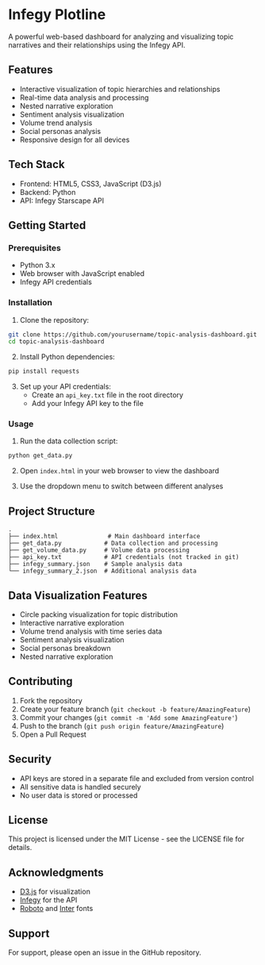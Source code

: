 # Infegy Plotline

A powerful web-based dashboard for analyzing and visualizing topic narratives and their relationships using the Infegy API.

## Features

- Interactive visualization of topic hierarchies and relationships
- Real-time data analysis and processing
- Nested narrative exploration
- Sentiment analysis visualization
- Volume trend analysis
- Social personas analysis
- Responsive design for all devices

## Tech Stack

- Frontend: HTML5, CSS3, JavaScript (D3.js)
- Backend: Python
- API: Infegy Starscape API

## Getting Started

### Prerequisites

- Python 3.x
- Web browser with JavaScript enabled
- Infegy API credentials

### Installation

1. Clone the repository:
```bash
git clone https://github.com/yourusername/topic-analysis-dashboard.git
cd topic-analysis-dashboard
```

2. Install Python dependencies:
```bash
pip install requests
```

3. Set up your API credentials:
   - Create an `api_key.txt` file in the root directory
   - Add your Infegy API key to the file

### Usage

1. Run the data collection script:
```bash
python get_data.py
```

2. Open `index.html` in your web browser to view the dashboard

3. Use the dropdown menu to switch between different analyses

## Project Structure

```
.
├── index.html              # Main dashboard interface
├── get_data.py            # Data collection and processing
├── get_volume_data.py     # Volume data processing
├── api_key.txt            # API credentials (not tracked in git)
├── infegy_summary.json    # Sample analysis data
└── infegy_summary_2.json  # Additional analysis data
```

## Data Visualization Features

- Circle packing visualization for topic distribution
- Interactive narrative exploration
- Volume trend analysis with time series data
- Sentiment analysis visualization
- Social personas breakdown
- Nested narrative exploration

## Contributing

1. Fork the repository
2. Create your feature branch (`git checkout -b feature/AmazingFeature`)
3. Commit your changes (`git commit -m 'Add some AmazingFeature'`)
4. Push to the branch (`git push origin feature/AmazingFeature`)
5. Open a Pull Request

## Security

- API keys are stored in a separate file and excluded from version control
- All sensitive data is handled securely
- No user data is stored or processed

## License

This project is licensed under the MIT License - see the LICENSE file for details.

## Acknowledgments

- [D3.js](https://d3js.org/) for visualization
- [Infegy](https://www.infegy.com/) for the API
- [Roboto](https://fonts.google.com/specimen/Roboto) and [Inter](https://fonts.google.com/specimen/Inter) fonts

## Support

For support, please open an issue in the GitHub repository. 